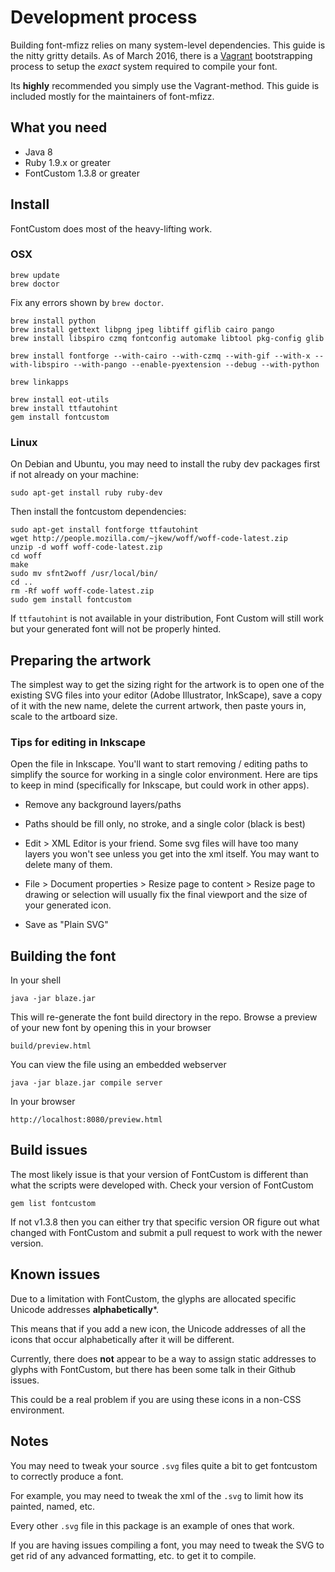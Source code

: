# Development process

Building font-mfizz relies on many system-level dependencies.  This guide is
the nitty gritty details.  As of March 2016, there is a [Vagrant](https://www.vagrantup.com/)
bootstrapping process to setup the *exact* system required to compile your font.

Its **highly** recommended you simply use the Vagrant-method.  This guide is
included mostly for the maintainers of font-mfizz.
## What you need

 - Java 8
 - Ruby 1.9.x or greater
 - FontCustom 1.3.8 or greater

## Install

FontCustom does most of the heavy-lifting work.

### OSX

    brew update
    brew doctor

Fix any errors shown by `brew doctor`.

    brew install python
    brew install gettext libpng jpeg libtiff giflib cairo pango
    brew install libspiro czmq fontconfig automake libtool pkg-config glib

    brew install fontforge --with-cairo --with-czmq --with-gif --with-x --with-libspiro --with-pango --enable-pyextension --debug --with-python

    brew linkapps

    brew install eot-utils
    brew install ttfautohint
    gem install fontcustom

### Linux

On Debian and Ubuntu, you may need to install the ruby dev packages first
if not already on your machine:

    sudo apt-get install ruby ruby-dev

Then install the fontcustom dependencies:

    sudo apt-get install fontforge ttfautohint
    wget http://people.mozilla.com/~jkew/woff/woff-code-latest.zip
    unzip -d woff woff-code-latest.zip
    cd woff
    make
    sudo mv sfnt2woff /usr/local/bin/
    cd ..
    rm -Rf woff woff-code-latest.zip
    sudo gem install fontcustom

If `ttfautohint` is not available in your distribution,
Font Custom will still work but your generated font will
not be properly hinted.

## Preparing the artwork

The simplest way to get the sizing right for the artwork is to open one of the
existing SVG files into your editor (Adobe Illustrator, InkScape), save a
copy of it with the new name, delete the current artwork, then paste yours in,
scale to the artboard size.

### Tips for editing in Inkscape

Open the file in Inkscape.  You'll want to start removing / editing paths to
simplify the source for working in a single color environment.  Here are 
tips to keep in mind (specifically for Inkscape, but could work in other apps).

- Remove any background layers/paths

- Paths should be fill only, no stroke, and a single color (black is best)

- Edit > XML Editor is your friend.  Some svg files will have too many layers
you won't see unless you get into the xml itself.  You may want to delete
many of them.

- File > Document properties > Resize page to content > 
Resize page to drawing or selection will usually fix the final viewport and
the size of your generated icon.
    
- Save as "Plain SVG"

## Building the font

In your shell

    java -jar blaze.jar

This will re-generate the font build directory in the repo.  Browse a 
preview of your new font by opening this in your browser

    build/preview.html

You can view the file using an embedded webserver

    java -jar blaze.jar compile server

In your browser

    http://localhost:8080/preview.html

## Build issues

The most likely issue is that your version of FontCustom is different than what
the scripts were developed with.  Check your version of FontCustom

    gem list fontcustom

If not v1.3.8 then you can either try that specific version OR figure out what
changed with FontCustom and submit a pull request to work with the newer version.

## Known issues

Due to a limitation with FontCustom, the glyphs are allocated specific Unicode
addresses **alphabetically***.

This means that if you add a new icon, the Unicode addresses
of all the icons that occur alphabetically after it will be different.

Currently, there does **not** appear to be a way to assign static addresses
to glyphs with FontCustom, but there has been some talk in their
Github issues.

This could be a real problem if you are using these icons in a non-CSS
environment.

## Notes

You may need to tweak your source `.svg` files quite a bit to get fontcustom to correctly produce a font.

For example, you may need to tweak the xml of the `.svg` to limit how its painted, named, etc.

Every other `.svg` file in this package is an example of ones that work.

If you are having issues compiling a font, you may need to tweak the
SVG to get rid of any advanced formatting, etc. to get it to compile.

